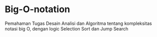 # Big-O-notation
Pemahaman Tugas Desain Analisi dan Algoritma tentang kompleksitas notasi big O, dengan logic Selection Sort dan Jump Search 

